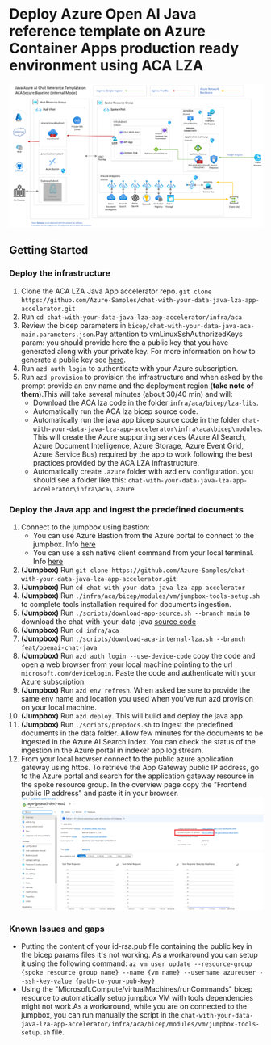 # Deploy Azure Open AI Java reference template on Azure Container Apps production ready environment using ACA LZA

![Deployment Architecture](aca-internal-java-ai.png)

## Getting Started
### Deploy the infrastructure
1. Clone the ACA LZA Java App accelerator repo. `git clone https://github.com/Azure-Samples/chat-with-your-data-java-lza-app-accelerator.git`
2. Run `cd chat-with-your-data-java-lza-app-accelerator/infra/aca` 
3. Review the bicep parameters in `bicep/chat-with-your-data-java-aca-main.parameters.json`.Pay attention to vmLinuxSshAuthorizedKeys param: you should provide here the a public key that you have generated along with your private key. For more information on how to generate a public key see [here](https://docs.microsoft.com/en-us/azure/virtual-machines/linux/create-ssh-keys-detailed).
4. Run `azd auth login` to authenticate with your Azure subscription.
5. Run `azd provision` to provision the infrastructure and when asked by the prompt provide an env name and the deployment region (**take note of them**).This will take several minutes (about 30/40 min) and will:
    - Download the ACA lza code in the folder `infra/aca/bicep/lza-libs`.
    - Automatically run the ACA lza bicep source code.
    - Automatically run the java app bicep source code in the folder `chat-with-your-data-java-lza-app-accelerator\infra\aca\bicep\modules`. This will create the Azure supporting services (Azure AI Search, Azure Document Intelligence, Azure Storage, Azure Event Grid, Azure Service Bus) required by the app to work following the best practices provided by the ACA LZA infrastructure.
    -  Automatically create `.azure` folder with azd env configuration. you should see a folder like this: `chat-with-your-data-java-lza-app-accelerator\infra\aca\.azure`
### Deploy the Java app and ingest the predefined documents
1. Connect to the jumpbox using bastion:
   - You can use Azure Bastion from the Azure portal to connect to the jumpbox. Info [here](https://learn.microsoft.com/en-us/azure/bastion/bastion-connect-vm-ssh-linux)
   - You can use a ssh native client command from your local terminal. Info [here](https://learn.microsoft.com/en-us/azure/bastion/connect-vm-native-client-windows#connect-linux)
2. **(Jumpbox)** Run `git clone https://github.com/Azure-Samples/chat-with-your-data-java-lza-app-accelerator.git`
3. **(Jumpbox)** Run `cd chat-with-your-data-java-lza-app-accelerator`
4. **(Jumpbox)** Run `./infra/aca/bicep/modules/vm/jumpbox-tools-setup.sh` to complete tools installation required for documents ingestion.
5. **(Jumpbox)** Run `./scripts/download-app-source.sh --branch main` to download the chat-with-your-data-java [source code ](https://github.com/Azure-Samples/azure-search-openai-demo-java)
6. **(Jumpbox)** Run `cd infra/aca`
7. **(Jumpbox)** Run `./scripts/download-aca-internal-lza.sh --branch feat/openai-chat-java`
8. **(Jumpbox)** Run `azd auth login --use-device-code` copy the code and open a web browser from your local machine pointing to the url `microsoft.com/devicelogin`. Paste the code and authenticate with your Azure subscription.
9. **(Jumpbox)** Run `azd env refresh`. When asked be sure to provide the same env name and location you used when you've run azd provision on your local machine.
10. **(Jumpbox)** Run `azd deploy`. This will build and deploy the java app.
11. **(Jumpbox)** Run `./scripts/prepdocs.sh` to ingest the predefined documents in the data folder. Allow few minutes for the documents to be ingested in the Azure AI Search index. You can check the status of the ingestion in the Azure portal in indexer app log stream.
12. From your local browser connect to the public azure application gateway using https. To retrieve the App Gateway public IP address, go to the Azure portal and search for the application gateway resource in the spoke resource group. In the overview page copy the "Frontend public IP address" and paste it in your browser.
![App Gateway Public IP address](app-gateway.png)


### Known Issues and gaps
- Putting the content of your id-rsa.pub file containing the public key in the bicep params files it's not working. As a workaround you can setup it using the following command: `az vm user update --resource-group {spoke resource group name} --name {vm name} --username azureuser --ssh-key-value {path-to-your-pub-key}`
- Using the "Microsoft.Compute/virtualMachines/runCommands" bicep resource to automatically setup jumpbox VM with tools dependencies might not work.As a workaround, while you are on connected to the jumpbox, you can run manually the script in the `chat-with-your-data-java-lza-app-accelerator/infra/aca/bicep/modules/vm/jumpbox-tools-setup.sh` file.
